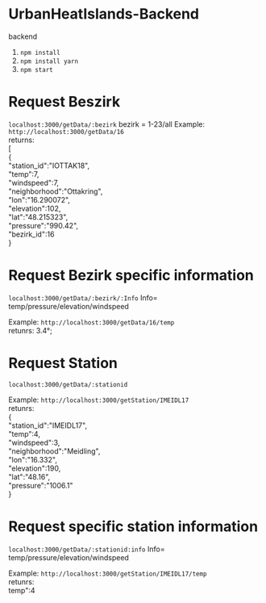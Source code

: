 # UrbanHeatIslands-Backend
backend

1) `npm install`
2) `npm install yarn`
3) `npm start`

# Request Beszirk
`localhost:3000/getData/:bezirk`
 bezirk = 1-23/all
Example:
`http://localhost:3000/getData/16` <br>
returns:<br>
[<br>
{<br>
"station_id":"IOTTAK18",<br>
"temp":7,<br>
"windspeed":7,<br>
"neighborhood":"Ottakring",<br>
"lon":"16.290072",<br>
"elevation":102,<br>
"lat":"48.215323",<br>
"pressure":"990.42",<br>
"bezirk_id":16<br>
}<br>

# Request Bezirk specific information
`localhost:3000/getData/:bezirk/:Info`
Info= temp/pressure/elevation/windspeed

Example:
`http://localhost:3000/getData/16/temp`<br>
retunrs: 3.4°;<br>

# Request Station 
`localhost:3000/getData/:stationid`

Example:
`http://localhost:3000/getStation/IMEIDL17`<br>
retunrs: <br>
{<br>
"station_id":"IMEIDL17",<br>
"temp":4,<br>
"windspeed":3,<br>
"neighborhood":"Meidling",<br>
"lon":"16.332",<br>
"elevation":190,<br>
"lat":"48.16",<br>
"pressure":"1006.1"<br>
}<br>

# Request specific station information
`localhost:3000/getData/:stationid:info`
Info= temp/pressure/elevation/windspeed

Example:
`http://localhost:3000/getStation/IMEIDL17/temp`<br>
retunrs: <br>
temp":4<br>
